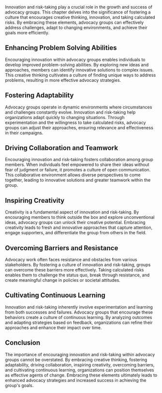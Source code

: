 
Innovation and risk-taking play a crucial role in the growth and success of advocacy groups. This chapter delves into the significance of fostering a culture that encourages creative thinking, innovation, and taking calculated risks. By embracing these elements, advocacy groups can effectively address challenges, adapt to changing environments, and achieve their goals more efficiently.

Enhancing Problem Solving Abilities
-----------------------------------

Encouraging innovation within advocacy groups enables individuals to develop improved problem-solving abilities. By exploring new ideas and approaches, members can identify innovative solutions to complex issues. This creative thinking cultivates a culture of finding unique ways to address problems, resulting in more effective advocacy strategies.

Fostering Adaptability
----------------------

Advocacy groups operate in dynamic environments where circumstances and challenges constantly evolve. Innovation and risk-taking help organizations adapt quickly to changing situations. Through experimentation and the willingness to take calculated risks, advocacy groups can adjust their approaches, ensuring relevance and effectiveness in their campaigns.

Driving Collaboration and Teamwork
----------------------------------

Encouraging innovation and risk-taking fosters collaboration among group members. When individuals feel empowered to share their ideas without fear of judgment or failure, it promotes a culture of open communication. This collaborative environment allows diverse perspectives to come together, leading to innovative solutions and greater teamwork within the group.

Inspiring Creativity
--------------------

Creativity is a fundamental aspect of innovation and risk-taking. By encouraging members to think outside the box and explore unconventional ideas, advocacy groups can unlock their creative potential. Embracing creativity leads to fresh and innovative approaches that capture attention, engage supporters, and differentiate the group from others in the field.

Overcoming Barriers and Resistance
----------------------------------

Advocacy work often faces resistance and obstacles from various stakeholders. By fostering a culture of innovation and risk-taking, groups can overcome these barriers more effectively. Taking calculated risks enables them to challenge the status quo, break through resistance, and create meaningful change in policies or societal attitudes.

Cultivating Continuous Learning
-------------------------------

Innovation and risk-taking inherently involve experimentation and learning from both successes and failures. Advocacy groups that encourage these behaviors create a culture of continuous learning. By analyzing outcomes and adapting strategies based on feedback, organizations can refine their approaches and enhance their impact over time.

Conclusion
----------

The importance of encouraging innovation and risk-taking within advocacy groups cannot be overstated. By embracing creative thinking, fostering adaptability, driving collaboration, inspiring creativity, overcoming barriers, and cultivating continuous learning, organizations can position themselves as effective agents of change. Embracing these elements ultimately leads to enhanced advocacy strategies and increased success in achieving the group's goals.
